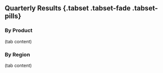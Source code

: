## Quarterly Results {.tabset .tabset-fade .tabset-pills}

### By Product

(tab content)

### By Region

(tab content)
